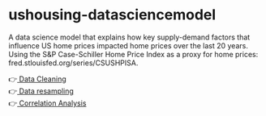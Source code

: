 # ushousing-datasciencemodel
 A data science model that explains how key supply-demand factors that influence US home prices impacted home prices over the last 20 years. Using the S&P Case-Schiller Home Price Index as a proxy for home prices: fred.stlouisfed.org/series/CSUSHPISA.
 
 👉<a href = "https://github.com/rishitsaraf/ushousing-datasciencemodel/blob/main/data/data_cleaning.ipynb"> Data Cleaning </a> <br>
 👉<a href = "https://github.com/rishitsaraf/ushousing-datasciencemodel/blob/main/data/data_resampling.ipynb"> Data resampling </a> <br>
 👉<a href = "https://github.com/rishitsaraf/ushousing-datasciencemodel/blob/main/3.ipynb"> Correlation Analysis </a>
 

